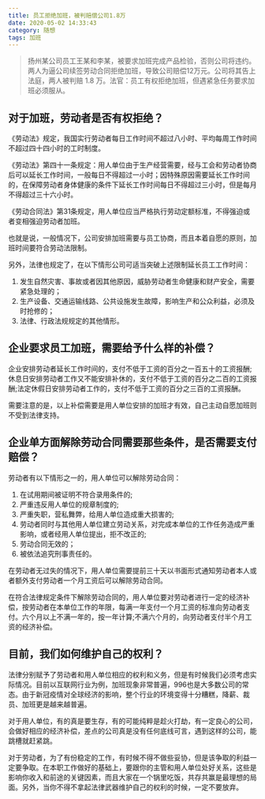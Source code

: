 ```yaml
---
title: 员工拒绝加班，被判赔偿公司1.8万
date: 2020-05-02 14:33:43
category: 随想
tags: 加班
---
```


> 扬州某公司员工王某和李某，被要求加班完成产品检验，否则公司将违约。两人为逼公司续签劳动合同拒绝加班，导致公司赔偿12万元。公司将其告上法庭，两人被判赔 1.8 万。法官：员工有权拒绝加班，但遇紧急任务要求加班必须服从。

## 对于加班，劳动者是否有权拒绝？

《劳动法》规定，我国实行劳动者每日工作时间不超过八小时、平均每周工作时间不超过四十四小时的工时制度。

《劳动法》第四十一条规定：用人单位由于生产经营需要，经与工会和劳动者协商后可以延长工作时间，一般每日不得超过一小时；因特殊原因需要延长工作时间的，在保障劳动者身体健康的条件下延长工作时间每日不得超过三小时，但是每月不得超过三十六小时。

《劳动合同法》第31条规定，用人单位应当严格执行劳动定额标准，不得强迫或者变相强迫劳动者加班。

也就是说，一般情况下，公司安排加班需要与员工协商，而且本着自愿的原则，加班时间要符合劳动法限制。

另外，法律也规定了，在以下情形公司可适当突破上述限制延长员工工作时间：

1. 发生自然灾害、事故或者因其他原因，威胁劳动者生命健康和财产安全，需要紧急处理的；
2. 生产设备、交通运输线路、公共设施发生故障，影响生产和公众利益，必须及时抢修的；
3. 法律、行政法规规定的其他情形。

## 企业要求员工加班，需要给予什么样的补偿？

企业安排劳动者延长工作时间的，支付不低于工资的百分之一百五十的工资报酬;休息日安排劳动者工作又不能安排补休的，支付不低于工资的百分之二百的工资报酬;法定休假日安排劳动者工作的，支付不低于工资的百分之三百的工资报酬。

需要注意的是，以上补偿需要是用人单位安排的加班才有效，自己主动自愿加班则不受到法律支持。

## 企业单方面解除劳动合同需要那些条件，是否需要支付赔偿？

劳动者有以下情形之一的，用人单位可以解除劳动合同：

1. 在试用期间被证明不符合录用条件的;
2. 严重违反用人单位的规章制度的;
3. 严重失职，营私舞弊，给用人单位造成重大损害的;
4. 劳动者同时与其他用人单位建立劳动关系，对完成本单位的工作任务造成严重影响，或者经用人单位提出，拒不改正的;
5. 劳动合同无效的；
6. 被依法追究刑事责任的。

在劳动者无过失的情况下，用人单位需要提前三十天以书面形式通知劳动者本人或者额外支付劳动者一个月工资后可以解除劳动合同。

在符合法律规定条件下解除劳动合同的，用人单位要对劳动者进行一定的经济补偿，按劳动者在本单位工作的年限，每满一年支付一个月工资的标准向劳动者支付。六个月以上不满一年的，按一年计算;不满六个月的，向劳动者支付半个月工资的经济补偿。

## 目前，我们如何维护自己的权利？

法律分别赋予了劳动者和用人单位相应的权利和义务，但是有时候我们必须考虑实际情况。目前以互联网行业为例，加班现象非常普遍，996也是大多数公司的常态。由于新冠疫情对全球经济的影响，整个行业的环境变得十分糟糕，降薪、裁员、加班更是越来越普遍。

对于用人单位，有的真是要生存，有的可能纯粹是趁火打劫，有一定良心的公司，会做好相应的经济补偿，差点的公司真是没有任何底线可言，遇到这样的公司，能跳槽就赶紧跳。

对于劳动者，为了有份稳定的工作，有时候不得不做些妥协，但是该争取的利益一定要争取。在本职工作做好的基础上，要跟你的主管和用人单位处好关系，这些是影响你收入和前途的关键因素，而且大家在一个锅里吃饭，共存共赢是最理想的局面。另外，当你不得不拿起法律武器维护自己的权利的时候，一定不要放弃。


